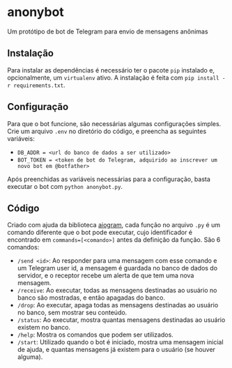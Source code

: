 # anonybot
Um protótipo de bot de Telegram para envio de mensagens anônimas

## Instalação
Para instalar as dependências é necessário ter o pacote `pip` instalado e, opcionalmente, um `virtualenv` ativo. A instalação é feita com `pip install -r requirements.txt`.

## Configuração
Para que o bot funcione, são necessárias algumas configurações simples.
Crie um arquivo `.env` no diretório do código, e preencha as seguintes variáveis:
- `DB_ADDR = <url do banco de dados a ser utilizado>`
- `BOT_TOKEN = <token de bot do Telegram, adquirido ao inscrever um novo bot em @botfather>`

Após preenchidas as variáveis necessárias para a configuração, basta executar o bot com `python anonybot.py`.

## Código
Criado com ajuda da biblioteca [aiogram](https://github.com/aiogram/aiogram), cada função no arquivo `.py` é um comando diferente que o bot pode executar, cujo identificador é encontrado em `commands=[<comando>]` antes da definição da função.
São 6 comandos:
- `/send <id>`: Ao responder para uma mensagem com esse comando e um Telegram user id, a mensagem é guardada no banco de dados do servidor, e o receptor recebe um alerta de que tem uma nova mensagem.
- `/receive`: Ao executar, todas as mensagens destinadas ao usuário no banco são mostradas, e então apagadas do banco.
- `/drop`: Ao executar, apaga todas as mensagens destinadas ao usuário no banco, sem mostrar seu conteúdo.
- `/status`: Ao executar, mostra quantas mensagens destinadas ao usuário existem no banco.
- `/help`: Mostra os comandos que podem ser utilizados.
- `/start`: Utilizado quando o bot é iniciado, mostra uma mensagem inicial de ajuda, e quantas mensagens já existem para o usuário (se houver alguma).
